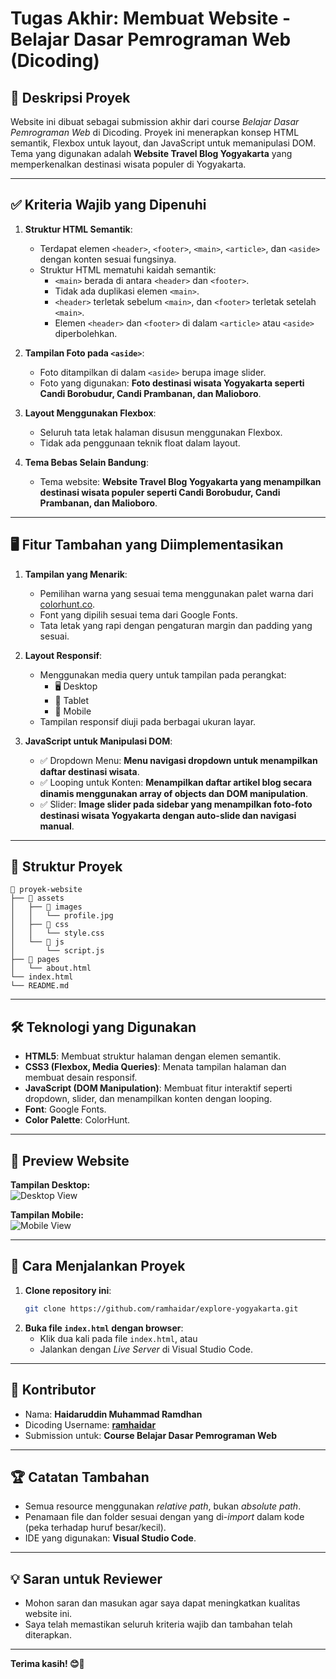# Tugas Akhir: Membuat Website - Belajar Dasar Pemrograman Web (Dicoding)

## 📌 Deskripsi Proyek

Website ini dibuat sebagai submission akhir dari course _Belajar Dasar Pemrograman Web_ di Dicoding. Proyek ini menerapkan konsep HTML semantik, Flexbox untuk layout, dan JavaScript untuk memanipulasi DOM. Tema yang digunakan adalah **Website Travel Blog Yogyakarta** yang memperkenalkan destinasi wisata populer di Yogyakarta.

---

## ✅ Kriteria Wajib yang Dipenuhi

1. **Struktur HTML Semantik**:
    - Terdapat elemen `<header>`, `<footer>`, `<main>`, `<article>`, dan `<aside>` dengan konten sesuai fungsinya.
    - Struktur HTML mematuhi kaidah semantik:
        - `<main>` berada di antara `<header>` dan `<footer>`.
        - Tidak ada duplikasi elemen `<main>`.
        - `<header>` terletak sebelum `<main>`, dan `<footer>` terletak setelah `<main>`.
        - Elemen `<header>` dan `<footer>` di dalam `<article>` atau `<aside>` diperbolehkan.
2. **Tampilan Foto pada `<aside>`**:

    - Foto ditampilkan di dalam `<aside>` berupa image slider.
    - Foto yang digunakan: **Foto destinasi wisata Yogyakarta seperti Candi Borobudur, Candi Prambanan, dan Malioboro**.

3. **Layout Menggunakan Flexbox**:

    - Seluruh tata letak halaman disusun menggunakan Flexbox.
    - Tidak ada penggunaan teknik float dalam layout.

4. **Tema Bebas Selain Bandung**:
    - Tema website: **Website Travel Blog Yogyakarta yang menampilkan destinasi wisata populer seperti Candi Borobudur, Candi Prambanan, dan Malioboro**.

---

## 🖥️ Fitur Tambahan yang Diimplementasikan

1. **Tampilan yang Menarik**:

    - Pemilihan warna yang sesuai tema menggunakan palet warna dari [colorhunt.co](https://colorhunt.co).
    - Font yang dipilih sesuai tema dari Google Fonts.
    - Tata letak yang rapi dengan pengaturan margin dan padding yang sesuai.

2. **Layout Responsif**:

    - Menggunakan media query untuk tampilan pada perangkat:
        - 🖥️ Desktop
        - 📱 Tablet
        - 📲 Mobile
    - Tampilan responsif diuji pada berbagai ukuran layar.

3. **JavaScript untuk Manipulasi DOM**:
    - ✅ Dropdown Menu: **Menu navigasi dropdown untuk menampilkan daftar destinasi wisata**.
    - ✅ Looping untuk Konten: **Menampilkan daftar artikel blog secara dinamis menggunakan array of objects dan DOM manipulation**.
    - ✅ Slider: **Image slider pada sidebar yang menampilkan foto-foto destinasi wisata Yogyakarta dengan auto-slide dan navigasi manual**.

---

## 💾 Struktur Proyek

```
📂 proyek-website
├── 📂 assets
│   ├── 📂 images
│   │   └── profile.jpg
│   ├── 📂 css
│   │   └── style.css
│   └── 📂 js
│       └── script.js
├── 📂 pages
│   └── about.html
└── index.html
└── README.md
```

---

## 🛠️ Teknologi yang Digunakan

-   **HTML5**: Membuat struktur halaman dengan elemen semantik.
-   **CSS3 (Flexbox, Media Queries)**: Menata tampilan halaman dan membuat desain responsif.
-   **JavaScript (DOM Manipulation)**: Membuat fitur interaktif seperti dropdown, slider, dan menampilkan konten dengan looping.
-   **Font**: Google Fonts.
-   **Color Palette**: ColorHunt.

---

## 📸 Preview Website

**Tampilan Desktop:**  
![Desktop View](/docs/desktop.jpg)

**Tampilan Mobile:**  
![Mobile View](/docs/mobile.jpg)

---

## 📝 Cara Menjalankan Proyek

1. **Clone repository ini**:
    ```bash
    git clone https://github.com/ramhaidar/explore-yogyakarta.git
    ```
2. **Buka file `index.html` dengan browser**:
    - Klik dua kali pada file `index.html`, atau
    - Jalankan dengan _Live Server_ di Visual Studio Code.

---

## 🚀 Kontributor

-   Nama: **Haidaruddin Muhammad Ramdhan**
-   Dicoding Username: **[ramhaidar](https://www.dicoding.com/users/ramhaidar)**
-   Submission untuk: **Course Belajar Dasar Pemrograman Web**

---

## 🏆 Catatan Tambahan

-   Semua resource menggunakan _relative path_, bukan _absolute path_.
-   Penamaan file dan folder sesuai dengan yang di-_import_ dalam kode (peka terhadap huruf besar/kecil).
-   IDE yang digunakan: **Visual Studio Code**.

---

## 💡 Saran untuk Reviewer

-   Mohon saran dan masukan agar saya dapat meningkatkan kualitas website ini.
-   Saya telah memastikan seluruh kriteria wajib dan tambahan telah diterapkan.

---

**Terima kasih! 😊🚀**
